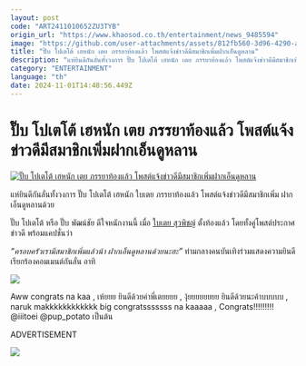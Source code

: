 ```yaml
---
layout: post
code: "ART2411010652ZU3TYB"
origin_url: "https://www.khaosod.co.th/entertainment/news_9485594"
image: "https://github.com/user-attachments/assets/812fb560-3d96-4290-a3a4-2c44a8c336f3"
title: "ปั๊บ โปเตโต้ เฮหนัก เตย ภรรยาท้องแล้ว โพสต์แจ้งข่าวดีมีสมาชิกเพิ่มฝากเอ็นดูหลาน"
description: "แห่ยินดีกันลั่นทั้งวงการ ปั๊บ โปเตโต้ เฮหนัก เตย ภรรยาท้องแล้ว โพสต์แจ้งข่าวดีมีสมาชิกเพิ่ม ฝากเอ็นดูหลานด้วยปั๊บ โปเตโต้ หรือ ปั๊บ พัฒน์ชัย ดีใจหนักงานนี้"
category: "ENTERTAINMENT"
language: "th"
date: 2024-11-01T14:48:56.449Z
---
```


# ปั๊บ โปเตโต้ เฮหนัก เตย ภรรยาท้องแล้ว โพสต์แจ้งข่าวดีมีสมาชิกเพิ่มฝากเอ็นดูหลาน

[![ปั๊บ โปเตโต้ เฮหนัก เตย ภรรยาท้องแล้ว โพสต์แจ้งข่าวดีมีสมาชิกเพิ่มฝากเอ็นดูหลาน](https://www.khaosod.co.th/wpapp/uploads/2024/11/puptoeibaby111679998.jpg "ปั๊บ โปเตโต้ เฮหนัก เตย ภรรยาท้องแล้ว โพสต์แจ้งข่าวดีมีสมาชิกเพิ่มฝากเอ็นดูหลาน")](https://www.khaosod.co.th/wpapp/uploads/2024/11/puptoeibaby111679998.jpg)

แห่ยินดีกันลั่นทั้งวงการ ปั๊บ โปเตโต้ เฮหนัก ใบเตย ภรรยาท้องแล้ว โพสต์แจ้งข่าวดีมีสมาชิกเพิ่ม ฝากเอ็นดูหลานด้วย

ปั๊บ โปเตโต้ หรือ ปั๊บ พัฒน์ชัย ดีใจหนักงานนี้ เมื่อ [ใบเตย สุวพิชญ์](https://www.instagram.com/p/DBz4vDvSuMv/) ตั้งท้องแล้ว โดยทั้งคู่โพสต์ประกาศข่าวดี พร้อมแคปชั่นว่า

_“ครอบครัวเรามีสมาชิกเพิ่มแล้วน้า ฝากเอ็นดูหลานด้วยนะฮะ”_ ท่ามกลางคนบันเทิงร่วมแสดงความยินดี เรียกร้องคอมเมนต์กันลั่น อาทิ

[![](https://www.khaosod.co.th/wpapp/uploads/2024/11/puptoeibaby111671.jpg)](https://www.khaosod.co.th/wpapp/uploads/2024/11/puptoeibaby111671.jpg)

Aww congrats na kaa , เห้ยยย ยินดีด้วยค่าพี่เตยยยย , งุ้ยยยยยยยย ยินดีด้วยนะค้าบบบบบ ,  
naruk makkkkkkkkkkkk big congratsssssss na kaaaaa , Congrats!!!!!!!!! @iiitoei @pup\_potato เป็นต้น

ADVERTISEMENT

[![](https://www.khaosod.co.th/wpapp/uploads/2024/11/puptoeibaby1116711.jpg)](https://www.khaosod.co.th/wpapp/uploads/2024/11/puptoeibaby1116711.jpg)